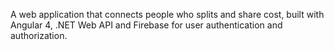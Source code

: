 A web application that connects people who splits and share cost, built with Angular 4, .NET Web API and Firebase for user authentication and authorization.
